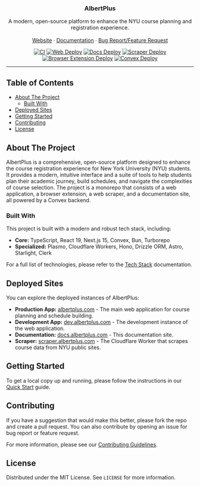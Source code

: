 <div align="center">
    <!-- TODO: currently we don't have logo set up -->
  <!-- <a href="https://albertplus.com"> -->
  <!--   <img src="https://raw.githubusercontent.com/TechAtNYU/AlbertPlus/main/apps/web/public/logo.svg" alt="Logo" width="80" height="80"> -->
  <!-- </a> -->

  <h3 align="center">AlbertPlus</h3>

  <p align="center">
    A modern, open-source platform to enhance the NYU course planning and registration experience.
    <br />
    <br />
    <a href="https://albertplus.com">Website</a>
    ·
    <a href="https://docs.albertplus.com">Documentation</a>
    ·
    <a href="https://github.com/TechAtNYU/AlbertPlus/issues">Bug Report/Feature Request</a>
  </p>
</div>

<div align="center">

[![CI](https://github.com/TechAtNYU/AlbertPlus/actions/workflows/ci.yaml/badge.svg)](https://github.com/TechAtNYU/AlbertPlus/actions/workflows/ci.yaml)
[![Web Deploy](https://github.com/TechAtNYU/AlbertPlus/actions/workflows/web.yaml/badge.svg)](https://github.com/TechAtNYU/AlbertPlus/actions/workflows/web.yaml)
[![Docs Deploy](https://github.com/TechAtNYU/AlbertPlus/actions/workflows/docs.yaml/badge.svg)](https://github.com/TechAtNYU/AlbertPlus/actions/workflows/docs.yaml)
[![Scraper Deploy](https://github.com/TechAtNYU/AlbertPlus/actions/workflows/scraper.yaml/badge.svg)](https://github.com/TechAtNYU/AlbertPlus/actions/workflows/scraper.yaml)
[![Browser Extension Deploy](https://github.com/TechAtNYU/AlbertPlus/actions/workflows/browser.yml/badge.svg)](https://github.com/TechAtNYU/AlbertPlus/actions/workflows/browser.yml)
[![Convex Deploy](https://github.com/TechAtNYU/AlbertPlus/actions/workflows/convex.yaml/badge.svg)](https://github.com/TechAtNYU/AlbertPlus/actions/workflows/convex.yaml)

</div>

---

## Table of Contents

- [About The Project](#about-the-project)
  - [Built With](#built-with)
- [Deployed Sites](#deployed-sites)
- [Getting Started](#getting-started)
- [Contributing](#contributing)
- [License](#license)

## About The Project

AlbertPlus is a comprehensive, open-source platform designed to enhance the course registration experience for New York University (NYU) students. It provides a modern, intuitive interface and a suite of tools to help students plan their academic journey, build schedules, and navigate the complexities of course selection. The project is a monorepo that consists of a web application, a browser extension, a web scraper, and a documentation site, all powered by a Convex backend.

### Built With

This project is built with a modern and robust tech stack, including:

- **Core:** TypeScript, React 19, Next.js 15, Convex, Bun, Turborepo
- **Specialized:** Plasmo, Cloudflare Workers, Hono, Drizzle ORM, Astro, Starlight, Clerk

For a full list of technologies, please refer to the [Tech Stack](https://docs.albertplus.com/getting-started/tech-stack/) documentation.

## Deployed Sites

You can explore the deployed instances of AlbertPlus:

- **Production App:** [albertplus.com](https://albertplus.com) - The main web application for course planning and schedule building.
- **Development App:** [dev.albertplus.com](https://dev.albertplus.com) - The development instance of the web application.
- **Documentation:** [docs.albertplus.com](https://docs.albertplus.com) - This documentation site.
- **Scraper:** [scraper.albertplus.com](https://scraper.albertplus.com) - The Cloudflare Worker that scrapes course data from NYU public sites.

## Getting Started

To get a local copy up and running, please follow the instructions in our [Quick Start](https://docs.albertplus.com/getting-started/quick-start/) guide.

## Contributing

If you have a suggestion that would make this better, please fork the repo and create a pull request. You can also contribute by opening an issue for bug report or feature request.

For more information, please see our [Contributing Guidelines](https://docs.albertplus.com/getting-started/contributing/).

## License

Distributed under the MIT License. See `LICENSE` for more information.
